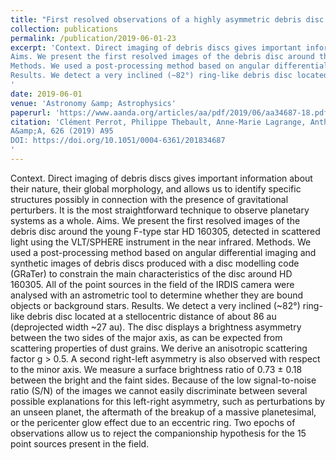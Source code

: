 ```yaml
---
title: "First resolved observations of a highly asymmetric debris disc around HD 160305 with VLT/SPHERE"
collection: publications
permalink: /publication/2019-06-01-23
excerpt: 'Context. Direct imaging of debris discs gives important information about their nature, their global morphology, and allows us to identify specific structures possibly in connection with the presence of gravitational perturbers. It is the most straightforward technique to observe planetary systems as a whole.
Aims. We present the first resolved images of the debris disc around the young F-type star HD 160305, detected in scattered light using the VLT/SPHERE instrument in the near infrared.
Methods. We used a post-processing method based on angular differential imaging and synthetic images of debris discs produced with a disc modelling code (GRaTer) to constrain the main characteristics of the disc around HD 160305. All of the point sources in the field of the IRDIS camera were analysed with an astrometric tool to determine whether they are bound objects or background stars.
Results. We detect a very inclined (~82°) ring-like debris disc located at a stellocentric distance of about 86 au (deprojected width ~27 au). The disc displays a brightness asymmetry between the two sides of the major axis, as can be expected from scattering properties of dust grains. We derive an anisotropic scattering factor g > 0.5. A second right-left asymmetry is also observed with respect to the minor axis. We measure a surface brightness ratio of 0.73 ± 0.18 between the bright and the faint sides. Because of the low signal-to-noise ratio (S/N) of the images we cannot easily discriminate between several possible explanations for this left-right asymmetry, such as perturbations by an unseen planet, the aftermath of the breakup of a massive planetesimal, or the pericenter glow effect due to an eccentric ring. Two epochs of observations allow us to reject the companionship hypothesis for the 15 point sources present in the field.
'
date: 2019-06-01
venue: 'Astronomy &amp; Astrophysics'
paperurl: 'https://www.aanda.org/articles/aa/pdf/2019/06/aa34687-18.pdf'
citation: 'Clément Perrot, Philippe Thebault, Anne-Marie Lagrange, Anthony Boccaletti, Arthur Vigan, Silvano Desidera, Jean-Charles Augereau, Mickael Bonnefoy, Élodie Choquet, Quentin Kral, Alan Loh, Anne-Lise Maire, François Ménard, Sergio Messina, Johan Olofsson, Raffaele Gratton, Beth Biller, Wolfgang Brandner, Esther Buenzli, Gaël Chauvin, Anthony Cheetham, Sebastien Daemgen, Philippe Delorme, Markus Feldt, Eric Lagadec, Maud Langlois, Justine Lannier, Dino Mesa, David Mouillet, Sébastien Peretti, Pierre Janin-Potiron, Graeme Salter, Elena Sissa, Alain Roux, Marc Llored, Jean-Tristan Buey, Alexei Pavlov, Luc Weber and Cyril Petit
A&amp;A, 626 (2019) A95
DOI: https://doi.org/10.1051/0004-6361/201834687
'
---
```

Context. Direct imaging of debris discs gives important information about their nature, their global morphology, and allows us to identify specific structures possibly in connection with the presence of gravitational perturbers. It is the most straightforward technique to observe planetary systems as a whole.
Aims. We present the first resolved images of the debris disc around the young F-type star HD 160305, detected in scattered light using the VLT/SPHERE instrument in the near infrared.
Methods. We used a post-processing method based on angular differential imaging and synthetic images of debris discs produced with a disc modelling code (GRaTer) to constrain the main characteristics of the disc around HD 160305. All of the point sources in the field of the IRDIS camera were analysed with an astrometric tool to determine whether they are bound objects or background stars.
Results. We detect a very inclined (~82°) ring-like debris disc located at a stellocentric distance of about 86 au (deprojected width ~27 au). The disc displays a brightness asymmetry between the two sides of the major axis, as can be expected from scattering properties of dust grains. We derive an anisotropic scattering factor g > 0.5. A second right-left asymmetry is also observed with respect to the minor axis. We measure a surface brightness ratio of 0.73 ± 0.18 between the bright and the faint sides. Because of the low signal-to-noise ratio (S/N) of the images we cannot easily discriminate between several possible explanations for this left-right asymmetry, such as perturbations by an unseen planet, the aftermath of the breakup of a massive planetesimal, or the pericenter glow effect due to an eccentric ring. Two epochs of observations allow us to reject the companionship hypothesis for the 15 point sources present in the field.

